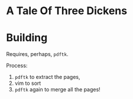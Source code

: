 # A Tale Of Three Dickens

# Building

Requires, perhaps, `pdftk`.

Process:

1. `pdftk` to extract the pages,
2. vim to sort
3. `pdftk` again to merge all the pages!


